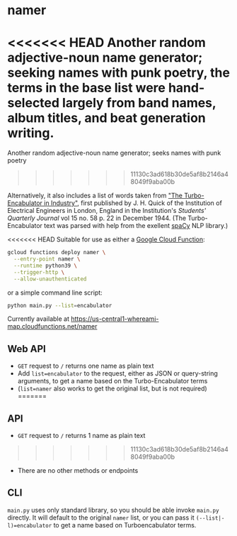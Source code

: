 # namer
<<<<<<< HEAD
Another random adjective-noun name generator; seeking names with punk poetry, the terms in the base list were hand-selected largely from band names, album titles, and beat generation writing. 
=======

Another random adjective-noun name generator; seeks names with punk poetry 
>>>>>>> 11130c3ad618b30de5af8b2146a48049f9aba00b

Alternatively, it also includes a list of words taken from ["The Turbo-Encabulator in Industry"](https://www.floobydust.com/turbo-encabulator/), first published by J. H. Quick of the Institution of Electrical Engineers in London, England in the Institution's _Students' Quarterly Journal_ vol 15 no. 58 p. 22 in December 1944. (The Turbo-Encabulator text was parsed with help from the exellent [spaCy](https://spacy.io/) NLP library.)

<<<<<<< HEAD
Suitable for use as either a [Google Cloud Function](https://cloud.google.com/functions/docs/quickstart-python):

```sh
gcloud functions deploy namer \
  --entry-point namer \
  --runtime python39 \
  --trigger-http \
  --allow-unauthenticated
```

or a  simple command line script:

```sh
python main.py --list=encabulator
```

Currently available at https://us-central1-whereami-map.cloudfunctions.net/namer

## Web API
- `GET` request to `/` returns one name as plain text
- Add `list=encabulator` to the request, either as JSON or query-string arguments, to get a name based on the Turbo-Encabulator terms
- (`list=namer` also works to get the original list, but is not required)
=======
## API

- `GET` request to `/` returns 1 name as plain text
>>>>>>> 11130c3ad618b30de5af8b2146a48049f9aba00b
- There are no other methods or endpoints

## CLI

`main.py` uses only standard library, so you should be able invoke `main.py` directly. It will default to the original `namer` list, or you can pass it `(--list|-l)=encabulator` to get a name based on Turboencabulator terms.
